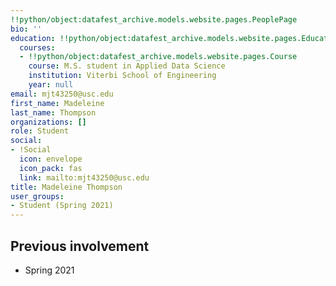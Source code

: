 ```yaml
---
!!python/object:datafest_archive.models.website.pages.PeoplePage
bio: ''
education: !!python/object:datafest_archive.models.website.pages.Education
  courses:
  - !!python/object:datafest_archive.models.website.pages.Course
    course: M.S. student in Applied Data Science
    institution: Viterbi School of Engineering
    year: null
email: mjt43250@usc.edu
first_name: Madeleine
last_name: Thompson
organizations: []
role: Student
social:
- !Social
  icon: envelope
  icon_pack: fas
  link: mailto:mjt43250@usc.edu
title: Madeleine Thompson
user_groups:
- Student (Spring 2021)
---
```



## Previous involvement

* Spring 2021

